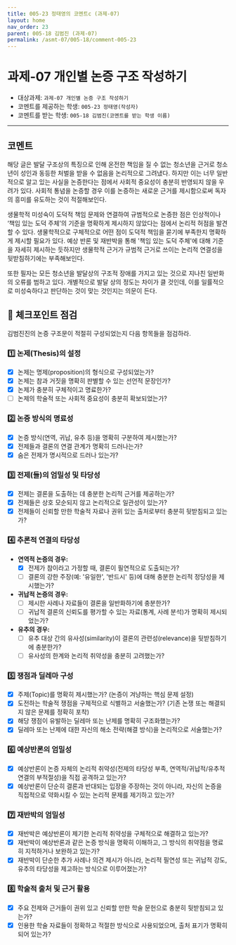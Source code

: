 ```yaml
---
title: 005-23 정태영의 코멘트c (과제-07) 
layout: home
nav_order: 23
parent: 005-18 김범진 (과제-07)
permalink: /asmt-07/005-18/comment-005-23
---
```


# 과제-07 개인별 논증 구조 작성하기

- 대상과제: `과제-07 개인별 논증 구조 작성하기`
- 코멘트를 제공하는 학생: `005-23 정태영(작성자)` 
- 코멘트를 받는 학생: `005-18 김범진(코멘트를 받는 학생 이름)` 

---

## 코멘트

해당 글은 발달 구조상의 특징으로 인해 온전한 책임을 질 수 없는 청소년을 근거로 청소년이 성인과 동등한 처벌을 받을 수 없음을 논리적으로 그려냈다. 하지만 이는 너무 일반적으로 알고 있는 사실을 논증한다는 점에서 사회적 중요성이 충분히 반영되지 않을 우려가 있다. 사회적 통념을 논증할 경우 이를 논증하는 새로운 근거를 제시함으로써 독자의 흥미를 유도하는 것이 적절해보인다.

생물학적 미성숙이 도덕적 책임 문제와 연결하여 규범적으로 논증한 점은 인상적이나 ‘책임 있는 도덕 주체’의 기준을 명확하게 제시하지 않았다는 점에서 논리적 허점을 발견할 수 있다. 생물학적으로 구체적으로 어떤 점이 도덕적 책임을 묻기에 부족한지 명확하게 제시할 필요가 있다. 예상 반론 및 재반박을 통해 '책임 있는 도덕 주체'에 대해 기준을 자세히 제시하는 듯하지만 생물학적 근거가 규범적 근거로 쓰이는 논리적 연결성을 뒷받침하기에는 부족해보인다. 

또한 필자는 모든 청소년을 발달상의 구조적 장애를 가지고 있는 것으로 지나친 일반화의 오류를 범하고 있다. 개별적으로 발달 상의 정도는 차이가 클 것인데, 이를 일률적으로 미성숙하다고 판단하는 것이 맞는 것인지는 의문이 든다.

## 📌 체크포인트 점검

김범진진의 논증 구조문이 적절히 구성되었는지 다음 항목들을 점검하라.

### 1️⃣ **논제(Thesis)의 설정**
- [x] 논제는 명제(proposition)의 형식으로 구성되었는가?
- [x] 논제는 참과 거짓을 명확히 판별할 수 있는 선언적 문장인가?
- [x] 논제가 충분히 구체적이고 명료한가?
- [ ] 논제의 학술적 또는 사회적 중요성이 충분히 확보되었는가?

### 2️⃣ **논증 방식의 명료성**
- [x] 논증 방식(연역, 귀납, 유추 등)을 명확히 구분하여 제시했는가?
- [x] 전제들과 결론의 연결 관계가 명확히 드러나는가?
- [x] 숨은 전제가 명시적으로 드러나 있는가?

### 3️⃣ **전제(들)의 엄밀성 및 타당성**
- [x] 전제는 결론을 도출하는 데 충분한 논리적 근거를 제공하는가?
- [x] 전제들은 상호 모순되지 않고 논리적으로 일관성이 있는가?
- [x] 전제들이 신뢰할 만한 학술적 자료나 권위 있는 출처로부터 충분히 뒷받침되고 있는가?

### 4️⃣ **추론적 연결의 타당성**
- **연역적 논증의 경우:**
  - [x] 전제가 참이라고 가정할 때, 결론이 필연적으로 도출되는가?
  - [ ] 결론의 강한 주장(예: '유일한', '반드시' 등)에 대해 충분한 논리적 정당성을 제시했는가?

- **귀납적 논증의 경우:**
  - [ ] 제시한 사례나 자료들이 결론을 일반화하기에 충분한가?
  - [ ] 귀납적 결론의 신뢰도를 평가할 수 있는 자료(통계, 사례 분석)가 명확히 제시되었는가?

- **유추의 경우:**
  - [ ] 유추 대상 간의 유사성(similarity)이 결론의 관련성(relevance)을 뒷받침하기에 충분한가?
  - [ ] 유사성의 한계와 논리적 취약성을 충분히 고려했는가?

### 5️⃣ **쟁점과 딜레마 구성**
- [x] 주제(Topic)를 명확히 제시했는가? (논증이 겨냥하는 핵심 문제 설정)
- [x] 도전하는 학술적 쟁점을 구체적으로 식별하고 서술했는가? (기존 논쟁 또는 해결되지 않은 문제를 정확히 포착)
- [x] 해당 쟁점이 유발하는 딜레마 또는 난제를 명확히 구조화했는가?
- [x] 딜레마 또는 난제에 대한 자신의 해소 전략(해결 방식)을 논리적으로 서술했는가?

### 6️⃣ **예상반론의 엄밀성**
- [x] 예상반론이 논증 자체의 논리적 취약성(전제의 타당성 부족, 연역적/귀납적/유추적 연결의 부적절성)을 직접 공격하고 있는가?
- [x] 예상반론이 단순히 결론과 반대되는 입장을 주장하는 것이 아니라, 자신의 논증을 직접적으로 약화시킬 수 있는 논리적 문제를 제기하고 있는가?

### 7️⃣ **재반박의 엄밀성**
- [x] 재반박은 예상반론이 제기한 논리적 취약성을 구체적으로 해결하고 있는가?
- [x] 재반박이 예상반론과 같은 논증 방식을 명확히 이해하고, 그 방식의 취약점을 명료히 지적하거나 보완하고 있는가?
- [x] 재반박이 단순한 추가 사례나 의견 제시가 아니라, 논리적 필연성 또는 귀납적 강도, 유추의 타당성을 제고하는 방식으로 이루어졌는가?

### 8️⃣ **학술적 출처 및 근거 활용**
- [x] 주요 전제와 근거들이 권위 있고 신뢰할 만한 학술 문헌으로 충분히 뒷받침되고 있는가?
- [x] 인용한 학술 자료들이 정확하고 적절한 방식으로 사용되었으며, 출처 표기가 명확히 되어 있는가?
